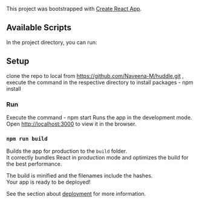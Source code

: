 This project was bootstrapped with [Create React App](https://github.com/facebook/create-react-app).

## Available Scripts

In the project directory, you can run:

## Setup
clone the repo to local from https://github.com/Naveena-M/huddle.git ,
execute the command in the respective directory to install packages  - npm install 

### Run 

Execute the command - npm start
Runs the app in the development mode.<br>
Open [http://localhost:3000](http://localhost:3000) to view it in the browser.

### `npm run build`

Builds the app for production to the `build` folder.<br>
It correctly bundles React in production mode and optimizes the build for the best performance.

The build is minified and the filenames include the hashes.<br>
Your app is ready to be deployed!

See the section about [deployment](https://facebook.github.io/create-react-app/docs/deployment) for more information.



